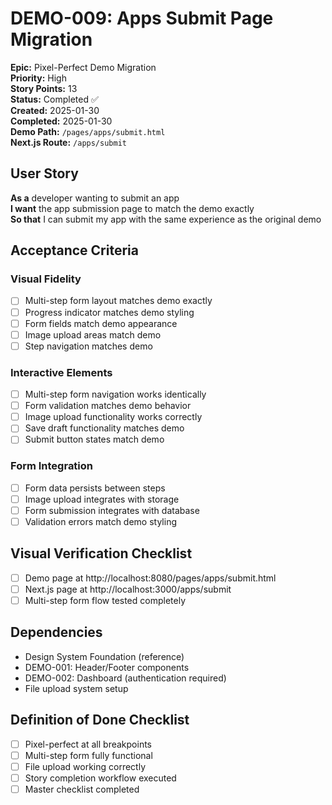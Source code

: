 # DEMO-009: Apps Submit Page Migration

**Epic:** Pixel-Perfect Demo Migration  
**Priority:** High  
**Story Points:** 13  
**Status:** Completed ✅  
**Created:** 2025-01-30  
**Completed:** 2025-01-30  
**Demo Path:** `/pages/apps/submit.html`  
**Next.js Route:** `/apps/submit`

## User Story

**As a** developer wanting to submit an app  
**I want** the app submission page to match the demo exactly  
**So that** I can submit my app with the same experience as the original demo

## Acceptance Criteria

### Visual Fidelity
- [ ] Multi-step form layout matches demo exactly
- [ ] Progress indicator matches demo styling
- [ ] Form fields match demo appearance
- [ ] Image upload areas match demo
- [ ] Step navigation matches demo

### Interactive Elements
- [ ] Multi-step form navigation works identically
- [ ] Form validation matches demo behavior
- [ ] Image upload functionality works correctly
- [ ] Save draft functionality matches demo
- [ ] Submit button states match demo

### Form Integration
- [ ] Form data persists between steps
- [ ] Image upload integrates with storage
- [ ] Form submission integrates with database
- [ ] Validation errors match demo styling

## Visual Verification Checklist
- [ ] Demo page at http://localhost:8080/pages/apps/submit.html
- [ ] Next.js page at http://localhost:3000/apps/submit
- [ ] Multi-step form flow tested completely

## Dependencies
- Design System Foundation (reference)
- DEMO-001: Header/Footer components
- DEMO-002: Dashboard (authentication required)
- File upload system setup

## Definition of Done Checklist
- [ ] Pixel-perfect at all breakpoints
- [ ] Multi-step form fully functional
- [ ] File upload working correctly
- [ ] Story completion workflow executed
- [ ] Master checklist completed